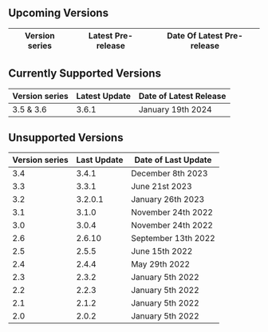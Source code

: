## Upcoming Versions

| Version series | Latest Pre-release | Date Of Latest Pre-release |
|-|-|-|

## Currently Supported Versions

| Version series | Latest Update | Date of Latest Release |
|-|-|-|
| 3.5 & 3.6 | 3.6.1 | January 19th 2024 |

## Unsupported Versions

| Version series | Last Update | Date of Last Update |
|-|-|-|
| 3.4 | 3.4.1 | December 8th 2023 |
| 3.3 | 3.3.1 | June 21st 2023 |
| 3.2 | 3.2.0.1 | January 26th 2023 |
| 3.1 | 3.1.0 | November 24th 2022 |
| 3.0 | 3.0.4 | November 24th 2022 |
| 2.6 | 2.6.10 | September 13th 2022 |
| 2.5 | 2.5.5 | June 15th 2022 |
| 2.4 | 2.4.4 | May 29th 2022 | 
| 2.3 | 2.3.2 | January 5th 2022 |
| 2.2 | 2.2.3 | January 5th 2022 | 
| 2.1 | 2.1.2 | January 5th 2022 |
| 2.0 | 2.0.2 | January 5th 2022 |

